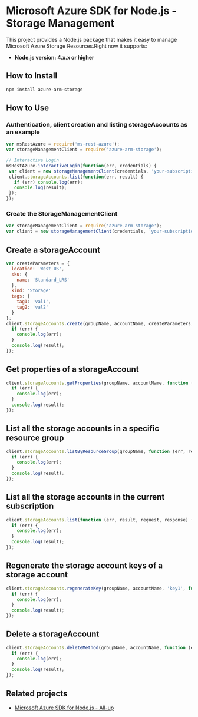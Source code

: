 # Microsoft Azure SDK for Node.js - Storage Management

This project provides a Node.js package that makes it easy to manage Microsoft Azure Storage Resources.Right now it supports:
- **Node.js version: 4.x.x or higher**

## How to Install

```bash
npm install azure-arm-storage
```
## How to Use

### Authentication, client creation and listing storageAccounts as an example

 ```javascript
 var msRestAzure = require('ms-rest-azure');
 var storageManagementClient = require('azure-arm-storage');
 
 // Interactive Login
 msRestAzure.interactiveLogin(function(err, credentials) {
  var client = new storageManagementClient(credentials, 'your-subscription-id');
  client.storageAccounts.list(function(err, result) {
    if (err) console.log(err);
    console.log(result);
  });
 });
 ```

### Create the StorageManagementClient

```javascript
var storageManagementClient = require('azure-arm-storage');
var client = new storageManagementClient(credentials, 'your-subscription-id');
```

## Create a storageAccount

```javascript
var createParameters = {
  location: 'West US',
  sku: {
    name: 'Standard_LRS'
  },
  kind: 'Storage'
  tags: {
    tag1: 'val1',
    tag2: 'val2'
  }
};
client.storageAccounts.create(groupName, accountName, createParameters, function (err, result, request, response) {
  if (err) {
    console.log(err);
  }
  console.log(result);
});
```

## Get properties of a storageAccount

```javascript
client.storageAccounts.getProperties(groupName, accountName, function (err, result, request, response) {
  if (err) {
    console.log(err);
  }
  console.log(result);
});
```

## List all the storage accounts in a specific resource group

```javascript
client.storageAccounts.listByResourceGroup(groupName, function (err, result, request, response) {
  if (err) {
    console.log(err);
  }
  console.log(result);
});
```

## List all the storage accounts in the current subscription

```javascript
client.storageAccounts.list(function (err, result, request, response) {
  if (err) {
    console.log(err);
  }
  console.log(result);
});
```

## Regenerate the storage account keys of a storage account

```javascript
client.storageAccounts.regenerateKey(groupName, accountName, 'key1', function (err, result, request, response) {
  if (err) {
    console.log(err);
  }
  console.log(result);
});
```

## Delete a storageAccount

```javascript
client.storageAccounts.deleteMethod(groupName, accountName, function (err, result, request, response) {
  if (err) {
    console.log(err);
  }
  console.log(result);
});
```

## Related projects

- [Microsoft Azure SDK for Node.js - All-up](https://github.com/WindowsAzure/azure-sdk-for-node)

